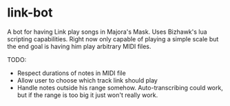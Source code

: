 # link-bot
A bot for having Link play songs in Majora's Mask. Uses Bizhawk's lua scripting capabilities. Right now only capable of playing a simple scale but the end goal is having him play arbitrary MIDI files.

TODO:

* Respect durations of notes in MIDI file
* Allow user to choose which track link should play
* Handle notes outside his range somehow. Auto-transcribing could work, but if the range is too big it just won't really work.
